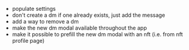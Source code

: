 - populate settings
- don't create a dm if one already exists, just add the message
- add a way to remove a dm
- make the new dm modal available throughout the app
- make it possible to prefill the new dm modal with an nft (i.e. from nft profile page)
